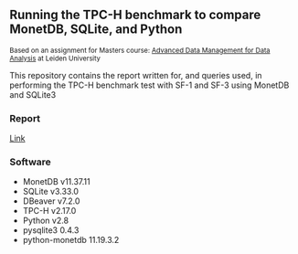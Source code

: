 ## Running the TPC-H benchmark to compare MonetDB, SQLite, and Python 
<sub>Based on an assignment for Masters course: [Advanced Data Management for Data Analysis](https://studiegids.universiteitleiden.nl/courses/98778/advanced-data-management-for-data-analysis) at Leiden University
</sub>


This repository contains the report written for, and queries used, in performing the TPC-H benchmark test with SF-1 and SF-3 using MonetDB and SQLite3 


### Report
[Link](https://drive.google.com/file/d/1arllWtuYo2SxQ4oUohwZAHNgE0z2xG04/view?usp=sharing)




### Software
<ul>
<li>MonetDB v11.37.11</li>
<li>SQLite v3.33.0</li>
<li>DBeaver v7.2.0</li>
<li>TPC-H v2.17.0</li>
<li>Python v2.8</li>
<li>pysqlite3 0.4.3</li>
<li>python-monetdb 11.19.3.2
  </ul>
